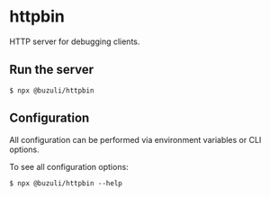 # httpbin

HTTP server for debugging clients.

## Run the server

```shell
$ npx @buzuli/httpbin
```

## Configuration

All configuration can be performed via environment variables or CLI options.

To see all configuration options:
```shell
$ npx @buzuli/httpbin --help
```

